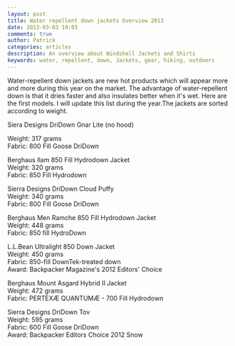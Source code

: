 ```yaml
---
layout: post
title: Water repellent down jackets Overview 2013
date: 2013-03-03 19:03
comments: true
author: Patrick
categories: articles
description: An overview about Windshell Jackets and Shirts
keywords: water, repellent, down, Jackets, gear, hiking, outdoors
---
```

Water-repellent down jackets are new hot products which will appear more and more during this year on the market. The advantage of water-repellent down is that it dries faster and also insulates better when it's wet. Here are the first models. I will update this list during the year.The jackets are sorted according to weight.<!--more-->

Siera Designs DriDown Gnar Lite (no hood)

Weight: 317 grams<br>
Fabric: 800 Fill Goose DriDown

Berghaus Ilam 850 Fill Hydrodown Jacket<br>
Weight: 320 grams<br>
Fabric: 850 Fill Hydrodown

Sierra Designs DriDown Cloud Puffy<br>
Weight: 340 grams<br>
Fabric: 800 Fill Goose DriDown

Berghaus Men Ramche 850 Fill Hydrodown Jacket<br>
Weight: 448 grams<br>
Fabric: 850 fill HydroDown

L.L.Bean Ultralight 850 Down Jacket<br>
Weight: 450 grams<br>
Fabric: 850-fill DownTek-treated down<br>
Award: Backpacker Magazine's 2012 Editors' Choice

Berghaus Mount Asgard Hybrid II Jacket<br>
Weight: 472 grams<br>
Fabric: PERTEXÆ QUANTUMÆ - 700 Fill Hydrodown

Sierra Designs DriDown Tov<br>
Weight: 595 grams<br>
Fabric: 600 Fill Goose DriDown<br>
Award: Backpacker Editors Choice 2012 Snow